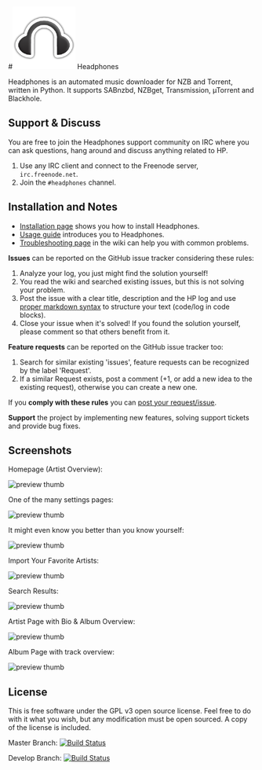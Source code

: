 #![Headphones Logo](https://github.com/rembo10/headphones/raw/master/data/images/headphoneslogo.png) Headphones

Headphones is an automated music downloader for NZB and Torrent, written in Python. It supports SABnzbd, NZBget, Transmission, µTorrent and Blackhole.

## Support & Discuss
You are free to join the Headphones support community on IRC where you can ask questions, hang around and discuss anything related to HP.

1. Use any IRC client and connect to the Freenode server, `irc.freenode.net`.
2. Join the `#headphones` channel.

## Installation and Notes

* [Installation page](../../wiki/Installation) shows you how to install Headphones.
* [Usage guide](../../wiki/Usage-guide) introduces you to Headphones.
* [Troubleshooting page](../../wiki/TroubleShooting) in the wiki can help you with common problems.

**Issues** can be reported on the GitHub issue tracker considering these rules:

1. Analyze your log, you just might find the solution yourself!
2. You read the wiki and searched existing issues, but this is not solving your problem.
3. Post the issue with a clear title, description and the HP log and use [proper markdown syntax](https://help.github.com/articles/github-flavored-markdown) to structure your text (code/log in code blocks). 
4. Close your issue when it's solved! If you found the solution yourself, please comment so that others benefit from it.

**Feature requests** can be reported on the GitHub issue tracker too:

1. Search for similar existing 'issues', feature requests can be recognized by the label 'Request'.
2. If a similar Request exists, post a comment (+1, or add a new idea to the existing request), otherwise you can create a new one.

If you **comply with these rules** you can [post your request/issue](http://github.com/rembo10/headphones/issues).

**Support** the project by implementing new features, solving support tickets and provide bug fixes.

## Screenshots

Homepage (Artist Overview):

![preview thumb](http://i.imgur.com/LZO9a.png)

One of the many settings pages:

![preview thumb](http://i.imgur.com/xcWNy.png)

It might even know you better than you know yourself:

![preview thumb](http://i.imgur.com/R7J0f.png)

Import Your Favorite Artists:

![preview thumb](http://i.imgur.com/6tZoC.png)

Search Results:

![preview thumb](http://i.imgur.com/rIV0P.png)

Artist Page with Bio & Album Overview:

![preview thumb](http://i.imgur.com/SSil1.png)

Album Page with track overview:

![preview thumb](http://i.imgur.com/kcjES.png)

## License
This is free software under the GPL v3 open source license. Feel free to do with it what you wish, but any modification must be open sourced. A copy of the license is included.

Master Branch:  [![Build Status](https://travis-ci.org/rembo10/headphones.svg?branch=master)](https://travis-ci.org/rembo10/headphones)

Develop Branch: [![Build Status](https://travis-ci.org/rembo10/headphones.svg?branch=develop)](https://travis-ci.org/rembo10/headphones)
